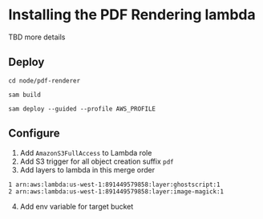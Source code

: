 # Installing the PDF Rendering lambda

TBD more details

## Deploy

```
cd node/pdf-renderer
```

```
sam build
```

```
sam deploy --guided --profile AWS_PROFILE
```

## Configure

1. Add `AmazonS3FullAccess` to Lambda role
2. Add S3 trigger for all object creation suffix `pdf`
3. Add layers to lambda in this merge order
```
1 arn:aws:lambda:us-west-1:891449579858:layer:ghostscript:1
2 arn:aws:lambda:us-west-1:891449579858:layer:image-magick:1
```
4. Add env variable for target bucket

